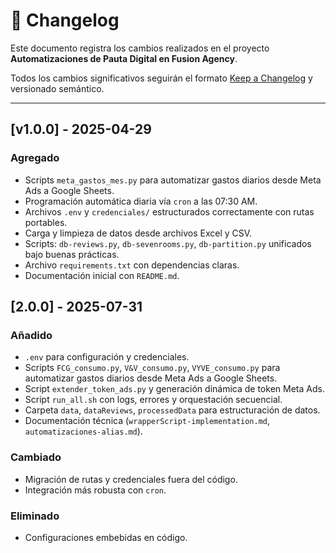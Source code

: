 # 📘 Changelog

Este documento registra los cambios realizados en el proyecto **Automatizaciones de Pauta Digital en Fusion Agency**.

Todos los cambios significativos seguirán el formato [Keep a Changelog](https://keepachangelog.com/es/1.0.0/) y versionado semántico.

---

## [v1.0.0] - 2025-04-29

### Agregado
- Scripts `meta_gastos_mes.py` para automatizar gastos diarios desde Meta Ads a Google Sheets.
- Programación automática diaria vía `cron` a las 07:30 AM.
- Archivos `.env` y `credenciales/` estructurados correctamente con rutas portables.
- Carga y limpieza de datos desde archivos Excel y CSV.
- Scripts: `db-reviews.py`, `db-sevenrooms.py`, `db-partition.py` unificados bajo buenas prácticas.
- Archivo `requirements.txt` con dependencias claras.
- Documentación inicial con `README.md`.

## [2.0.0] - 2025-07-31
### Añadido
- `.env` para configuración y credenciales.
- Scripts `FCG_consumo.py`, `V&V_consumo.py`, `VYVE_consumo.py` para automatizar gastos diarios desde Meta Ads a Google Sheets.
- Script `extender_token_ads.py` y generación dinámica de token Meta Ads.
- Script `run_all.sh` con logs, errores y orquestación secuencial.
- Carpeta `data`, `dataReviews`, `processedData` para estructuración de datos.
- Documentación técnica (`wrapperScript-implementation.md`, `automatizaciones-alias.md`).

### Cambiado
- Migración de rutas y credenciales fuera del código.
- Integración más robusta con `cron`.

### Eliminado
- Configuraciones embebidas en código.

